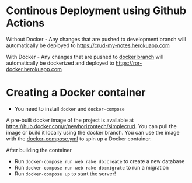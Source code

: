 # Continous Deployment using Github Actions


Without Docker - Any changes that are pushed to development branch will automatically be deployed to https://crud-my-notes.herokuapp.com

With Docker - Any changes that are pushed to [docker branch](https://github.com/newhorizon-tech/simple-crud/tree/docker) will automatically be dockerized and deployed to https://ror-docker.herokuapp.com


# Creating a Docker container   

- You need to install `docker` and `docker-compose`

A pre-built docker image of the project is available at https://hub.docker.com/r/newhorizontech/simplecrud. You can pull the image or build it locally using the docker branch. You can use the image with the [docker-compose.yml](https://github.com/newhorizon-tech/simple-crud/blob/docker/docker-compose.yml) to spin up a Docker container. 

After building the container
 
- Run `docker-compose run web rake db:create` to create a new database
- Run `docker-compose run web rake db:migrate` to run a migration
- Run `docker-compose up` to start the server!
